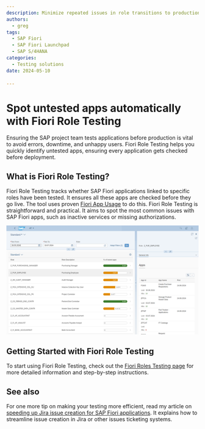```yaml
---
description: Minimize repeated issues in role transitions to production system.
authors:
  - greg
tags:
  - SAP Fiori
  - SAP Fiori Launchpad
  - SAP S/4HANA
categories:
  - Testing solutions
date: 2024-05-10

---
```


# Spot untested apps automatically with Fiori Role Testing

Ensuring the SAP project team tests applications before production is vital to avoid errors, downtime, and unhappy users. Fiori Role Testing helps you quickly identify untested apps, ensuring every application gets checked before deployment.

<!-- more -->

## What is Fiori Role Testing?


Fiori Role Testing tracks whether SAP Fiori applications linked to specific roles have been tested. It ensures all these apps are checked before they go live. The tool uses proven [Fiori App Usage](https://fioriappsusage.org) to do this. Fiori Role Testing is straightforward and practical. It aims to spot the most common issues with SAP Fiori apps, such as inactive services or missing authorizations.

[![Fiori Role Testing](R0008/frt.png)](R0008/frt.png)

## Getting Started with Fiori Role Testing

To start using Fiori Role Testing, check out the [Fiori Roles Testing page](http://fioriroletesting.com) for more detailed information and step-by-step instructions.

## See also 

For one more tip on making your testing more efficient, read my article on [speeding up Jira issue creation for SAP Fiori applications](0001-jira-integration.md). It explains how to streamline issue creation in Jira or other issues ticketing systems.